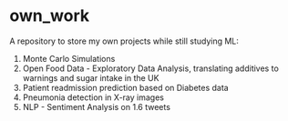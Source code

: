 # own_work
A repository to store my own projects while still studying ML:
1) Monte Carlo Simulations
2) Open Food Data - Exploratory Data Analysis, translating additives to warnings and sugar intake in the UK
3) Patient readmission prediction based on Diabetes data 
4) Pneumonia detection in X-ray images
5) NLP - Sentiment Analysis on 1.6 tweets
